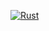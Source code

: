 [![Rust](https://github.com/speck0413/stdf-utilities-rs/actions/workflows/rust.yml/badge.svg)](https://github.com/speck0413/stdf-utilities-rs/actions/workflows/rust.yml)
